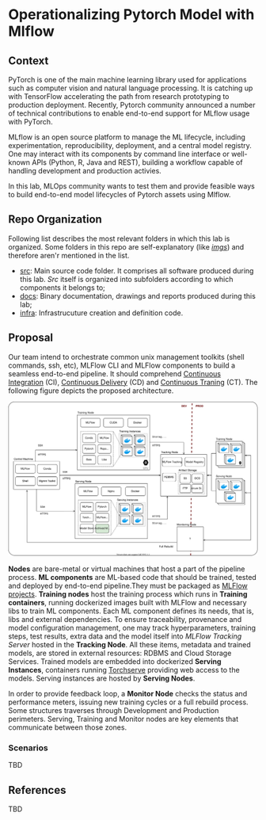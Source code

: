 # Operationalizing Pytorch Model with Mlflow

## Context

PyTorch is one of the main machine learning library used for applications such as computer vision and 
natural language processing. It is catching up with TensorFlow accelerating the path from research 
prototyping to production deployment. Recently, Pytorch community announced a number of technical 
contributions to enable end-to-end support for MLflow usage with PyTorch. 

MLflow is an open source platform to manage the ML lifecycle, including experimentation, reproducibility, deployment, and a central model registry. One may interact with its components by command line interface
or well-known APIs (Python, R, Java and REST), building a workflow capable of handling development and
production activies.

In this lab, MLOps community wants to test them and provide feasible ways to build end-to-end model 
lifecycles of Pytorch assets using Mlflow.

## Repo Organization

Following list describes the most relevant folders in which this lab is organized. Some folders in 
this repo are self-explanatory (like [_imgs_](imgs/)) and therefore aren'r mentioned in the list.

* [src](src/): Main source code folder. It comprises all software produced during this lab. _Src_ 
itself is organized into subfolders according to which components it belongs to;
* [docs](docs/): Binary documentation, drawings and reports produced during this lab;
* [infra](infra/): Infrastrucuture creation and definition code.

## Proposal

Our team intend to orchestrate common unix management toolkits (shell commands, ssh, etc), MLFlow
CLI and MLFlow components to build a seamless end-to-end pipeline. It should comprehend 
[Continuous Integration](https://en.wikipedia.org/wiki/Continuous_integration) (CI), 
[Continuous Delivery](https://en.wikipedia.org/wiki/Continuous_delivery) (CD) and 
[Continuous Traning](https://cloud.google.com/solutions/machine-learning/mlops-continuous-delivery-and-automation-pipelines-in-machine-learning) (CT). 
The following figure depicts the proposed architecture.

![Proposed architecture](imgs/arch.svg)

**Nodes** are bare-metal or virtual machines that host a part of the pipeline process. **ML components** 
are ML-based code that should be trained, tested and deployed by end-to-end pipeline.They must be 
packaged as [MLFlow projects](https://mlflow.org/docs/latest/projects.html). **Training nodes**
host the training process which runs in **Training containers**, running dockerized images built 
with MLFlow and necessary libs to train ML components. Each ML component defines its needs, that is, 
libs and external dependencies. To ensure traceability, provenance and model configuration management, 
one may track hyperparameters, training steps, test results, extra data and the model itself into 
_MLFlow Tracking Server_ hosted in the **Tracking Node**. All these items, metadata and trained models, 
are stored in external resources: RDBMS and Cloud Storage Services. Trained models are embedded into 
dockerized **Serving Instances**, containers running [Torchserve](https://pytorch.org/serve/) providing 
web access to the models. Serving instances are hosted by **Serving Nodes**.

In order to provide feedback loop, a **Monitor Node** checks the status and performance meters, issuing 
new training cycles or a full rebuild process. Some structures traverses through Development and Production perimeters. Serving, Training and Monitor nodes are key elements that communicate between those zones.

### Scenarios

TBD

## References
TBD
